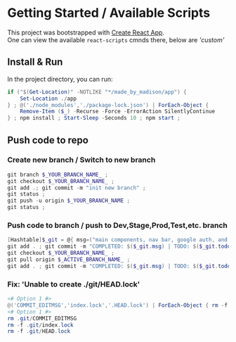 # Getting Started / Available Scripts

This project was bootstrapped with [Create React App](https://github.com/facebook/create-react-app).<br>
One can view the available `react-scripts` cmnds there, below are _'custom'_

## Install & Run

In the project directory, you can run:

```PowerShell
if ("$(Get-Location)" -NOTLIKE "*/made_by_madison/app") {
    Set-Location ./app
} ; @('./node_modules','./package-lock.json') | ForEach-Object {
    Remove-Item ($_) -Recurse -Force -ErrorAction SilentlyContinue
} ; npm install ; Start-Sleep -Seconds 10 ; npm start ;
```

## Push code to repo

### Create new branch / Switch to new branch

```PowerShell
git branch $_YOUR_BRANCH_NAME_ ;
git checkout $_YOUR_BRANCH_NAME_ ;
git add .; git commit -m "init new branch" ;
git status ;
git push -u origin $_YOUR_BRANCH_NAME ;
git status ;
```

### Push code to branch / push to Dev,Stage,Prod,Test,etc. branch

```PowerShell
[Hashtable]$_git = @{ msg=("main components, nav bar, google auth, and styling."); todo=("finish stripes api, knowledge graphs (offline, on-paper)")} ;
git add . ; git commit -m "COMPLETED: $($_git.msg) | TODO: $($_git.todo)" ; git push ;
git checkout $_YOUR_BRANCH_NAME_ ;
git pull origin $_ACTIVE_BRANCH_NAME_ ;
git add . ; git commit -m "COMPLETED: $($_git.msg) | TODO: $($_git.todo)" ; git push ;
```

### Fix: 'Unable to create ./git/HEAD.lock'

```PowerShell
<# Option 1 #>
@('COMMIT_EDITMSG','index.lock','.HEAD.lock') | ForEach-Object { rm -f ./git/$_ };
<# Option 1 #>
rm .git/COMMIT_EDITMSG
rm -f .git/index.lock
rm -f .git/HEAD.lock
```
